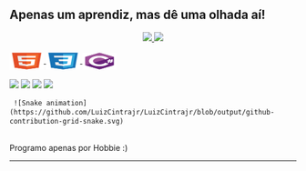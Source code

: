 ## Apenas um aprendiz, mas dê uma olhada aí!

<div align="center">
  <a href="https://github.com/LuizCintrajr">
  <img width="48%" src="https://github-readme-stats.vercel.app/api?username=LuizCintrajr&show_icons=true&theme=kacho_ga&include_all_commits=true&count_private=true"/>
  <img width="48%"src="https://github-readme-stats.vercel.app/api/top-langs/?username=LuizCintrajr&layout=compact&langs_count=7&theme=kacho_ga"/>
</div>
  <div style="display: inline_block"><br>
  <img align="center" alt="Luiz-HTML" height="30" width="60" src="https://raw.githubusercontent.com/devicons/devicon/master/icons/html5/html5-original.svg">
  <img align="center" alt="Luiz-CSS" height="30" width="60" src="https://raw.githubusercontent.com/devicons/devicon/master/icons/css3/css3-original.svg">
  <img align="center" alt="Luiz-Csharp" height="30" width="60" src="https://raw.githubusercontent.com/devicons/devicon/master/icons/csharp/csharp-original.svg">
</div>
 <br>
  <div> 
  <a href="https://www.instagram.com/luizcintrajr/" target="_blank"><img src="https://img.shields.io/badge/-Instagram-%23E4405F?style=for-the-badge&logo=instagram&logoColor=white" target="_blank"></a>
 <a href="https://discord.com/channels/@me" target="_blank"><img src="https://img.shields.io/badge/Discord-7289DA?style=for-the-badge&logo=discord&logoColor=white" target="_blank"></a> 
  <a href = "mailto:luizcintrajunior@gmail.com"><img src="https://img.shields.io/badge/-Gmail-%23333?style=for-the-badge&logo=gmail&logoColor=white" target="_blank"></a>
  <a href="https://www.linkedin.com/in/luiz-cintra-66b14a1a5/" target="_blank"><img src="https://img.shields.io/badge/-LinkedIn-%230077B5?style=for-the-badge&logo=linkedin&logoColor=white" target="_blank"></a> 
    
     ![Snake animation](https://github.com/LuizCintrajr/LuizCintrajr/blob/output/github-contribution-grid-snake.svg)
    
</div>
  <br>
  Programo apenas por Hobbie :)
  <hr>
  
    
